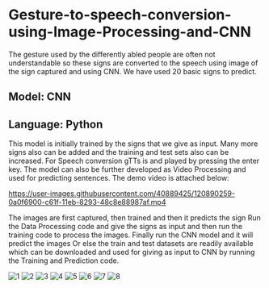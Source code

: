 # Gesture-to-speech-conversion-using-Image-Processing-and-CNN
The gesture used by the differently abled people are often not understandable so these signs are converted to the speech using image of the sign captured and using CNN. We have used 20 basic signs to predict. 
## Model: CNN
## Language: Python

This model is initially trained by the signs that we give as input. Many more signs also can be added and the training and test sets also can be increased. For Speech conversion gTTs is and played by pressing the enter key.
The model can also be further developed as Video Processing and used for predicting sentences.
The demo video is attached below:

https://user-images.githubusercontent.com/40889425/120890259-0a0f6900-c61f-11eb-8293-48c8e88987af.mp4

The images are first captured, then trained and then it predicts the sign
Run the Data Processing code and give the signs as input and then run the training code to process the images.
Finally run the CNN model and it will predict the images
Or else the train and test datasets are readily available which can be downloaded and used for giving as input to CNN by running the Training and Prediction code.

![1](https://user-images.githubusercontent.com/40889425/120890273-2ad7be80-c61f-11eb-9ec6-bc35ee9a8798.PNG)
![2](https://user-images.githubusercontent.com/40889425/120890277-2d3a1880-c61f-11eb-9f51-6be901c93030.PNG)
![3](https://user-images.githubusercontent.com/40889425/120890281-33c89000-c61f-11eb-9d07-1f35cb98d59f.PNG)
![4](https://user-images.githubusercontent.com/40889425/120890285-37f4ad80-c61f-11eb-8abe-10953bc3f2d4.PNG)
![5](https://user-images.githubusercontent.com/40889425/120890291-3cb96180-c61f-11eb-9248-d8f738886249.PNG)
![6](https://user-images.githubusercontent.com/40889425/120890292-3fb45200-c61f-11eb-9d7b-52523a0115d7.PNG)
![7](https://user-images.githubusercontent.com/40889425/120890299-4d69d780-c61f-11eb-9d2f-aa3ca153ba8d.PNG)
![8](https://user-images.githubusercontent.com/40889425/120890301-522e8b80-c61f-11eb-98bc-5165ad5f6eff.PNG)

